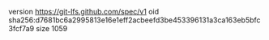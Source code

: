 version https://git-lfs.github.com/spec/v1
oid sha256:d7681bc6a2995813e16e1eff2acbeefd3be453396131a3ca163eb5bfc3fcf7a9
size 1059
